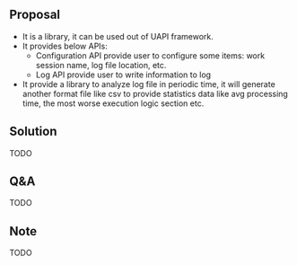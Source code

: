 ## Proposal

* It is a library, it can be used out of UAPI framework.
* It provides below APIs:
    *   Configuration API provide user to configure some items: work session name, log file location, etc.
    *   Log API provide user to write information to log
*   It provide a library to analyze log file in periodic time, it will generate another format file like csv to provide statistics data like avg processing time, the most worse execution logic section etc.

## Solution

TODO

## Q&A

TODO

## Note

TODO